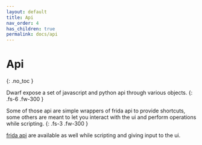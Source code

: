 ```yaml
---
layout: default
title: Api
nav_order: 4
has_children: true
permalink: docs/api
---
```


# Api
{: .no_toc }

Dwarf expose a set of javascript and python api through various objects.
{: .fs-6 .fw-300 }

Some of those api are simple wrappers of frida api to provide shortcuts, some others are meant
to let you interact with the ui and perform operations while scripting.
{: .fs-3 .fw-300 }

[frida api](https://www.frida.re/docs/javascript-api) are available as well while scripting and giving input to the ui.